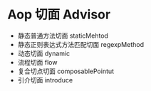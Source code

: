 # Aop 切面 Advisor

* 静态普通方法切面 staticMehtod
* 静态正则表达式方法匹配切面 regexpMethod
* 动态切面 dynamic
* 流程切面 flow
* 复合切点切面 composablePointut
* 引介切面 introduce